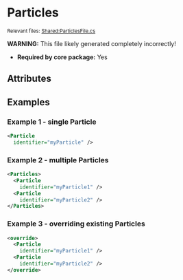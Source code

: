 # Particles

<sup>Relevant files: [Shared:ParticlesFile.cs](https://github.com/Regalis11/Barotrauma/blob/master/Barotrauma/BarotraumaShared/SharedSource/ContentManagement/ContentFile/ParticlesFile.cs)</sup>

**WARNING:** This file likely generated completely incorrectly!

- **Required by core package:** Yes

## Attributes



## Examples

### Example 1 - single Particle

```xml
<Particle
  identifier="myParticle" />
```

### Example 2 - multiple Particles

```xml
<Particles>
  <Particle
    identifier="myParticle1" />
  <Particle
    identifier="myParticle2" />
</Particles>
```

### Example 3 - overriding existing Particles

```xml
<override>
  <Particle
    identifier="myParticle1" />
  <Particle
    identifier="myParticle2" />
</override>
```

